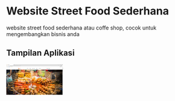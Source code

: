 # Website Street Food Sederhana
website street food sederhana atau coffe shop, cocok untuk mengembangkan bisnis anda

## Tampilan Aplikasi
<img src="upload/demo.png" alt="alt text" width="150"/>
